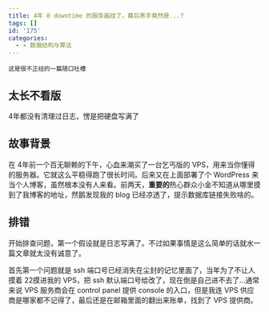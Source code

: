 ```yaml
---
title: 4年 0 downtime 的服务器挂了，幕后黑手竟然是...?
tags: []
id: '175'
categories:
  - - 数据结构与算法
---
```


```
这是很不正经的一篇随口吐槽
```

## 太长不看版

4年都没有清理过日志，愣是把硬盘写满了

## 故事背景

在 4年前一个百无聊赖的下午，心血来潮买了一台乞丐版的 VPS，用来当你懂得的服务器。它就这么平稳得跑了很长时间。后来又在上面部署了个 WordPress 来当个人博客，虽然根本没有人来看。前两天，**重要的**热心群众小金不知道从哪里摸到了我博客的地址，然鹅发现我的 blog 已经凉透了，提示数据库链接失败啥的。

## 排错

开始排查问题，第一个假设就是日志写满了。不过如果事情是这么简单的话就水一篇文章就太没有诚意了。

首先第一个问题就是 ssh 端口号已经消失在尘封的记忆里面了，当年为了不让人摸着 22摸进我的 VPS，把 ssh 默认端口号给改了，现在倒是自己进不去了...通常来说 VPS 服务商会在 control panel 提供 console 的入口，但是我连 VPS 供应商是哪家都不记得了，最后还是在邮箱里面的翻出来账单，找到了 VPS 提供商。